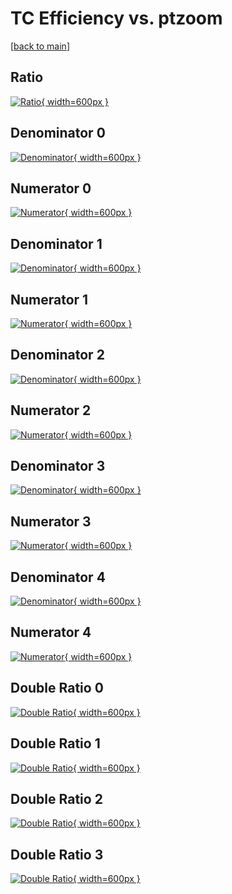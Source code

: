 # TC Efficiency vs. ptzoom

[[back to main](./)]



## Ratio

[![Ratio](../mtv/var/TC_vtr_211_1_eff_ptzoom.png){ width=600px }](../mtv/var/TC_vtr_211_1_eff_ptzoom.pdf)

## Denominator 0

[![Denominator](../mtv/den/TC_vtr_211_1_eff_ptzoom_den0.png){ width=600px }](../mtv/den/TC_vtr_211_1_eff_ptzoom_den0.pdf)

## Numerator 0

[![Numerator](../mtv/num/TC_vtr_211_1_eff_ptzoom_num0.png){ width=600px }](../mtv/num/TC_vtr_211_1_eff_ptzoom_num0.pdf)

## Denominator 1

[![Denominator](../mtv/den/TC_vtr_211_1_eff_ptzoom_den1.png){ width=600px }](../mtv/den/TC_vtr_211_1_eff_ptzoom_den1.pdf)

## Numerator 1

[![Numerator](../mtv/num/TC_vtr_211_1_eff_ptzoom_num1.png){ width=600px }](../mtv/num/TC_vtr_211_1_eff_ptzoom_num1.pdf)

## Denominator 2

[![Denominator](../mtv/den/TC_vtr_211_1_eff_ptzoom_den2.png){ width=600px }](../mtv/den/TC_vtr_211_1_eff_ptzoom_den2.pdf)

## Numerator 2

[![Numerator](../mtv/num/TC_vtr_211_1_eff_ptzoom_num2.png){ width=600px }](../mtv/num/TC_vtr_211_1_eff_ptzoom_num2.pdf)

## Denominator 3

[![Denominator](../mtv/den/TC_vtr_211_1_eff_ptzoom_den3.png){ width=600px }](../mtv/den/TC_vtr_211_1_eff_ptzoom_den3.pdf)

## Numerator 3

[![Numerator](../mtv/num/TC_vtr_211_1_eff_ptzoom_num3.png){ width=600px }](../mtv/num/TC_vtr_211_1_eff_ptzoom_num3.pdf)

## Denominator 4

[![Denominator](../mtv/den/TC_vtr_211_1_eff_ptzoom_den4.png){ width=600px }](../mtv/den/TC_vtr_211_1_eff_ptzoom_den4.pdf)

## Numerator 4

[![Numerator](../mtv/num/TC_vtr_211_1_eff_ptzoom_num4.png){ width=600px }](../mtv/num/TC_vtr_211_1_eff_ptzoom_num4.pdf)

## Double Ratio 0

[![Double Ratio](../mtv/ratio/TC_vtr_211_1_eff_ptzoom_ratio0.png){ width=600px }](../mtv/ratio/TC_vtr_211_1_eff_ptzoom_ratio0.pdf)

## Double Ratio 1

[![Double Ratio](../mtv/ratio/TC_vtr_211_1_eff_ptzoom_ratio1.png){ width=600px }](../mtv/ratio/TC_vtr_211_1_eff_ptzoom_ratio1.pdf)

## Double Ratio 2

[![Double Ratio](../mtv/ratio/TC_vtr_211_1_eff_ptzoom_ratio2.png){ width=600px }](../mtv/ratio/TC_vtr_211_1_eff_ptzoom_ratio2.pdf)

## Double Ratio 3

[![Double Ratio](../mtv/ratio/TC_vtr_211_1_eff_ptzoom_ratio3.png){ width=600px }](../mtv/ratio/TC_vtr_211_1_eff_ptzoom_ratio3.pdf)

